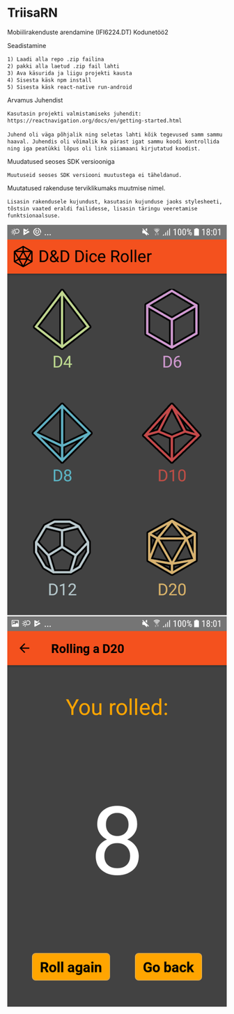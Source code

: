 # TriisaRN
Mobiilirakenduste arendamine (IFI6224.DT) Kodunetöö2

Seadistamine

    1) Laadi alla repo .zip failina
    2) pakki alla laetud .zip fail lahti
    3) Ava käsurida ja liigu projekti kausta
    4) Sisesta käsk npm install
    5) Sisesta käsk react-native run-android
		
Arvamus Juhendist

    Kasutasin projekti valmistamiseks juhendit:
    https://reactnavigation.org/docs/en/getting-started.html

    Juhend oli väga põhjalik ning seletas lahti kõik tegevused samm sammu haaval. Juhendis oli võimalik ka pärast igat sammu koodi kontrollida ning iga peatükki lõpus oli link siiamaani kirjutatud koodist.
	
Muudatused seoses SDK versiooniga

    Muutuseid seoses SDK versiooni muutustega ei täheldanud.
	
Muutatused rakenduse terviklikumaks muutmise nimel.

    Lisasin rakendusele kujundust, kasutasin kujunduse jaoks stylesheeti, tõstsin vaated eraldi failidesse, lisasin täringu veeretamise funktsionaalsuse.

![alt text](https://github.com/TTriisa/TriisaRN/blob/master/Screenshot1.png)
![alt text](https://github.com/TTriisa/TriisaRN/blob/master/Screenshot2.png)
